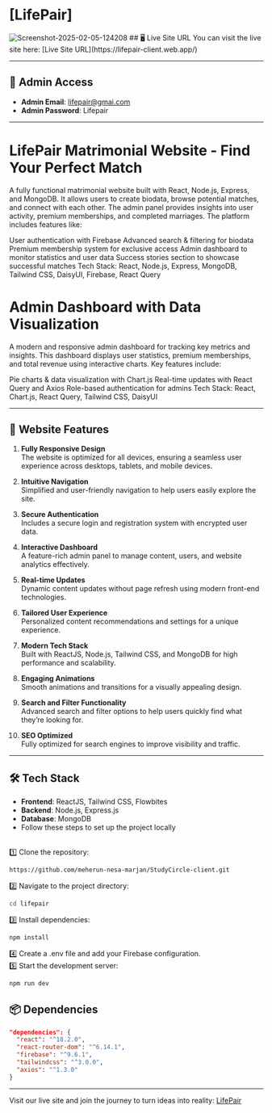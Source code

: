 # [LifePair]
<img src="https://i.ibb.co.com/1GR8SrkR/Screenshot-2025-02-05-124208.png" alt="Screenshot-2025-02-05-124208" border="0">
## 🖥️ Live Site URL
You can visit the live site here: [Live Site URL](https://lifepair-client.web.app/)

---

## 📧 Admin Access
- **Admin Email**: lifepair@gmai.com
- **Admin Password**: Lifepair

---

# LifePair Matrimonial Website - Find Your Perfect Match
A fully functional matrimonial website built with React, Node.js, Express, and MongoDB. It allows users to create biodata, browse potential matches, and connect with each other. The admin panel provides insights into user activity, premium memberships, and completed marriages. The platform includes features like:

User authentication with Firebase
Advanced search & filtering for biodata
Premium membership system for exclusive access
Admin dashboard to monitor statistics and user data
Success stories section to showcase successful matches
Tech Stack: React, Node.js, Express, MongoDB, Tailwind CSS, DaisyUI, Firebase, React Query

# Admin Dashboard with Data Visualization
A modern and responsive admin dashboard for tracking key metrics and insights. This dashboard displays user statistics, premium memberships, and total revenue using interactive charts. Key features include:

Pie charts & data visualization with Chart.js
Real-time updates with React Query and Axios
Role-based authentication for admins
Tech Stack: React, Chart.js, React Query, Tailwind CSS, DaisyUI

---



## 🌟 Website Features

1. **Fully Responsive Design**  
   The website is optimized for all devices, ensuring a seamless user experience across desktops, tablets, and mobile devices.

2. **Intuitive Navigation**  
   Simplified and user-friendly navigation to help users easily explore the site.

3. **Secure Authentication**  
   Includes a secure login and registration system with encrypted user data.

4. **Interactive Dashboard**  
   A feature-rich admin panel to manage content, users, and website analytics effectively.

5. **Real-time Updates**  
   Dynamic content updates without page refresh using modern front-end technologies.

6. **Tailored User Experience**  
   Personalized content recommendations and settings for a unique experience.

7. **Modern Tech Stack**  
   Built with ReactJS, Node.js, Tailwind CSS, and MongoDB for high performance and scalability.

8. **Engaging Animations**  
   Smooth animations and transitions for a visually appealing design.

9. **Search and Filter Functionality**  
   Advanced search and filter options to help users quickly find what they’re looking for.

10. **SEO Optimized**  
    Fully optimized for search engines to improve visibility and traffic.

---

## 🛠️ Tech Stack
- **Frontend**: ReactJS, Tailwind CSS, Flowbites  
- **Backend**: Node.js, Express.js  
- **Database**: MongoDB  
- Follow these steps to set up the project locally
 <br>
1️⃣ Clone the repository:

```sh
https://github.com/meherun-nesa-marjan/StudyCircle-client.git
```
2️⃣ Navigate to the project directory:

```sh
cd lifepair
```
3️⃣ Install dependencies:

```sh
npm install
```
4️⃣ Create a .env file and add your Firebase configuration.<br>
5️⃣ Start the development server:
```sh
npm run dev
```

## 📦 Dependencies
```json
"dependencies": {
  "react": "^18.2.0",
  "react-router-dom": "^6.14.1",
  "firebase": "^9.6.1",
  "tailwindcss": "^3.0.0",
  "axios": "^1.3.0"
}

```

---
Visit our live site and join the journey to turn ideas into reality: [LifePair](https://lifepair-client.web.app/) 



